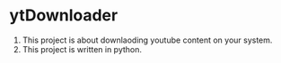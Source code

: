 # ytDownloader
1. This project is about downlaoding youtube content on your system. 
2. This project is written in python. 
